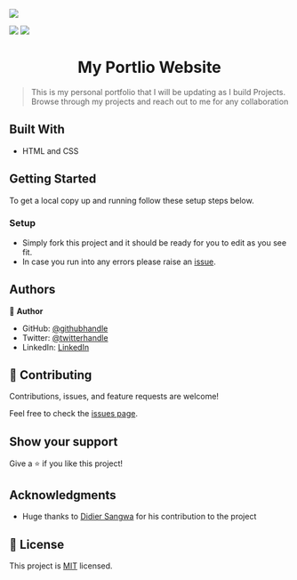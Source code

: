 ![](https://img.shields.io/badge/Microverse-blueviolet)

<img src="./assets/desktop">
<img src="./assets/mobile"> 

<h1 align="center"> My Portlio Website </h1>

> This is my personal portfolio that I will be updating as I build Projects. 
> Browse through my projects and reach out to me for any collaboration

## Built With

- HTML and CSS

## Getting Started

To get a local copy up and running follow these setup steps below.

### Setup

- Simply fork this project and it should be ready for you to edit as you see fit.
- In case you run into any errors please raise an [issue](https://github.com/Benmuiruri/my-portfolio/issues).

## Authors

👤 **Author**

- GitHub: [@githubhandle](https://github.com/Benmuiruri)
- Twitter: [@twitterhandle](https://twitter.com/_optimize)
- LinkedIn: [LinkedIn](https://www.linkedin.com/in/benjamin-kiarie-180b66149/)

## 🤝 Contributing

Contributions, issues, and feature requests are welcome!

Feel free to check the [issues page](https://github.com/Benmuiruri/my-portfolio/issues).

## Show your support

Give a ⭐️ if you like this project!

## Acknowledgments

- Huge thanks to [Didier Sangwa](https://github.com/sangwa7) for his contribution to the project

## 📝 License

This project is [MIT](https://opensource.org/licenses/MIT) licensed.

